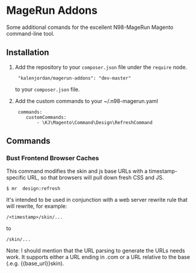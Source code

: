 MageRun Addons
==============

Some additional comands for the excellent N98-MageRun Magento command-line tool.  

Installation
------------
1. Add the repository to your `composer.json` file under the `require` node.

        "kalenjordan/magerun-addons": "dev-master"
    
    to your `composer.json` file.

2. Add the custom commands to your ~/.n98-magerun.yaml

        commands:
           customCommands:
               - \KJ\Magento\Command\Design\RefreshCommand


Commands
--------

### Bust Frontend Browser Caches ###

This command modifies the skin and js base URLs with a timestamp-specific URL, so that browsers will pull 
down fresh CSS and JS.

    $ mr  design:refresh

It's intended to be used in conjunction with a web server rewrite rule that will rewrite, for example:
       
    /<timestamp>/skin/...
    
to

    /skin/...

Note: I should mention that the URL parsing to generate the URLs needs work.  It supports either a 
URL ending in .com or a URL relative to the base (.e.g. {{base_url}}skin).  
